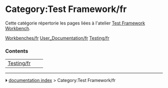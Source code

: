 # Category:Test Framework/fr
Cette catégorie répertorie les pages liées à l\'atelier [Test Framework Workbench](Testing/fr.md).

[Workbenches/fr](Category:Workbenches/fr.md) [User_Documentation/fr](Category:User_Documentation/fr.md) [Testing/fr](Category:Testing/fr.md)

### Contents

|     |     |     |
| --- | --- | --- |
| [Testing/fr](Testing/fr.md) |



---
⏵ [documentation index](../README.md) > Category:Test Framework/fr
